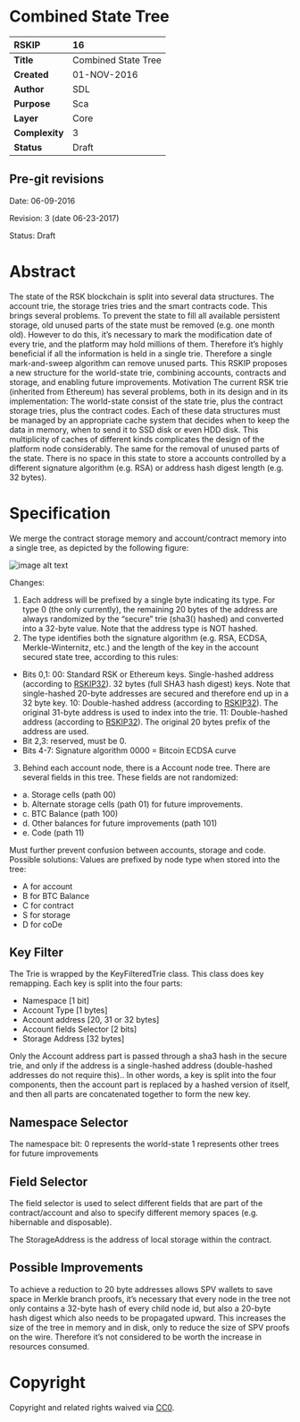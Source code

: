 # Combined State Tree

|RSKIP          |16           |
| :------------ |:-------------|
|**Title**      |Combined State Tree |
|**Created**    |01-NOV-2016 |
|**Author**     |SDL |
|**Purpose**    |Sca |
|**Layer**      |Core |
|**Complexity** |3 |
|**Status**     |Draft |

## Pre-git revisions

Date: 06-09-2016

Revision: 3 (date 06-23-2017)

Status: Draft

# **Abstract**

The state of the RSK blockchain is split into several data structures. The account trie, the storage tries tries and the smart contracts code. This brings several problems. To prevent the state to fill all available persistent storage, old unused parts of the state must be removed (e.g. one month old). However to do this, it’s necessary to mark the modification date of every trie, and the platform may hold millions of them. Therefore it’s highly beneficial if all the information is held in a single trie. Therefore a single mark-and-sweep algorithm can remove unused parts. This RSKIP proposes a new structure for the world-state trie, combining accounts, contracts and storage, and enabling future improvements.
Motivation
The current RSK trie (inherited from Ethereum) has several problems, both in its design and in its implementation:
The world-state consist of the state trie, plus the contract storage tries, plus the contract codes. Each of these data structures must be  managed by an appropriate cache system that decides when to keep the data in memory, when to send it to SSD disk or even HDD disk. This multiplicity of caches of different kinds complicates the design of the platform node considerably. 
The same for the removal of unused parts of the state.
There is no space in this state to store a accounts controlled by a different signature algorithm (e.g. RSA) or address hash digest length (e.g. 32 bytes).


# **Specification**

We merge the contract storage memory and account/contract memory into a single tree, as depicted by the following figure:

![image alt text](figureRSKIP16.png)


Changes:

1. Each address will be prefixed by a single byte indicating its type. For type 0 (the only currently), 
the remaining 20 bytes of the address are always randomized by the “secure” trie (sha3() hashed) and converted 
into a 32-byte value. Note that the address type is NOT hashed.
2. The type identifies both the signature algorithm (e.g. RSA, ECDSA, Merkle-Winternitz, etc.) and the length of the key 
in the account secured state tree, according to this rules:
* Bits 0,1:
 00: Standard RSK or Ethereum keys. Single-hashed address (according to [RSKIP32]). 32 bytes (full SHA3 hash digest) keys.  Note that single-hashed 20-byte addresses are secured and therefore end up in a 32 byte key.
 10: Double-hashed address (according to [RSKIP32]). The original 31-byte address is used to index into the trie.
 11:  Double-hashed address (according to [RSKIP32]). The original 20 bytes prefix of the address are used.
* Bit 2,3: reserved, must be 0.
* Bits 4-7: Signature algorithm
 0000 = Bitcoin ECDSA curve

3. Behind each account node, there is a Account node tree.  There are several fields in this tree. These fields are not randomized:
 * a. Storage cells (path 00)
 * b. Alternate storage cells (path 01) for future improvements.
 * c. BTC Balance (path 100)
 * d. Other balances for future improvements (path 101)
 * e. Code (path 11)

Must further prevent confusion between accounts, storage and code. Possible solutions:
Values are prefixed by node type when stored into the tree:
* A for account
* B for BTC Balance
* C for contract
* S for storage
* D for coDe

## Key Filter

The Trie is wrapped by the KeyFilteredTrie class. This class does key remapping. Each key is split into the four parts:

* Namespace [1 bit]
* Account Type [1 bytes]
* Account address [20, 31 or 32 bytes]
* Account fields Selector [2 bits]
* Storage Address [32 bytes]

Only the Account address part is passed through a sha3 hash in the secure trie, and only if the address is a single-hashed address (double-hashed addresses do not require this).. In other words, a key is split into the four components, then the account part is replaced by a hashed version of itself, and then all parts are concatenated together to form the new key.

## Namespace Selector

The namespace bit:
0 represents the world-state
1 represents other trees for future improvements 

## Field Selector

The field selector is used to select different fields that are part of the contract/account and also to specify different memory spaces (e.g. hibernable and disposable).

The StorageAddress is the address of local storage within the contract.

## Possible Improvements

To achieve a reduction to 20 byte addresses allows SPV wallets to save space in Merkle branch proofs, it’s necessary that every node in the tree not only contains a 32-byte hash of every child node id, but also a 20-byte hash digest which also needs to be propagated upward. This increases the size of the tree in memory and in disk, only to reduce the size of SPV proofs on the wire. Therefore it’s not considered to be worth the increase in resources consumed.

[RSKIP32]: https://github.com/rsksmart/RSKIPs/blob/master/IPs/RSKIP32.md

# **Copyright**

Copyright and related rights waived via [CC0](https://creativecommons.org/publicdomain/zero/1.0/).
